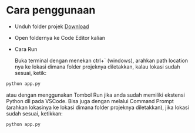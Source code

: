 # Cara penggunaan

- Unduh folder projek [Download](https://github.com/SIUBSI/Tugas-Kelompok/archive/refs/heads/TugasKel.zip)
- Open foldernya ke Code Editor kalian
- Cara Run

  Buka terminal dengan menekan ctrl+` (windows), arahkan path location nya ke lokasi dimana folder projeknya diletakkan, kalau lokasi sudah sesuai, ketik:
```python
python app.py
```
  atau dengan menggunakan Tombol Run jika anda sudah memiliki ekstensi Python dll pada VSCode.
  Bisa juga dengan melalui Command Prompt (arahkan lokasinya ke lokasi dimana folder projeknya diletakkan), jika lokasi sudah sesuai, ketikkan:
```python
python app.py
```
